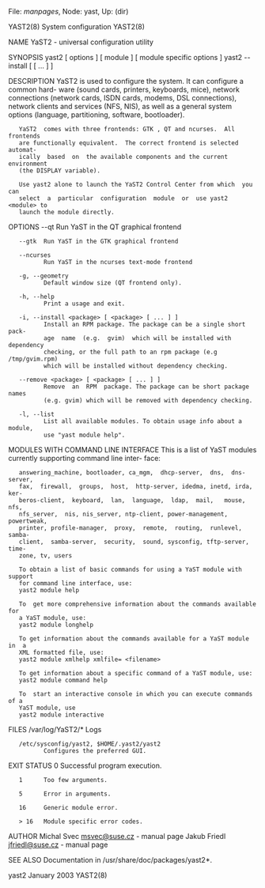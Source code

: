 File: *manpages*,  Node: yast,  Up: (dir)

YAST2(8)                     System configuration                     YAST2(8)



NAME
       YaST2 - universal configuration utility

SYNOPSIS
       yast2 [ options ] [ module ] [ module specific options ]
       yast2 --install <package> [ <package> [ ...  ] ]

DESCRIPTION
       YaST2  is used to configure the system. It can configure a common hard-
       ware (sound cards,  printers,  keyboards,  mice),  network  connections
       (network  cards,  ISDN cards, modems, DSL connections), network clients
       and services (NFS, NIS), as well as a general system options (language,
       partitioning, software, bootloader).

       YaST2  comes with three frontends: GTK , QT and ncurses.  All frontends
       are functionally equivalent.  The correct frontend is selected automat-
       ically  based  on  the available components and the current environment
       (the DISPLAY variable).

       Use yast2 alone to launch the YaST2 Control Center from which  you  can
       select  a  particular  configuration  module  or  use yast2 <module> to
       launch the module directly.

OPTIONS
       --qt   Run YaST in the QT graphical frontend

       --gtk  Run YaST in the GTK graphical frontend

       --ncurses
              Run YaST in the ncurses text-mode frontend

       -g, --geometry
              Default window size (QT frontend only).

       -h, --help
              Print a usage and exit.

       -i, --install <package> [ <package> [ ... ] ]
              Install an RPM package. The package can be a single short  pack-
              age  name  (e.g.  gvim)  which will be installed with dependency
              checking, or the full path to an rpm package (e.g /tmp/gvim.rpm)
              which will be installed without dependency checking.

       --remove <package> [ <package> [ ... ] ]
              Remove  an  RPM  package. The package can be short package names
              (e.g. gvim) which will be removed with dependency checking.

       -l, --list
              List all available modules. To obtain usage info about a module,
              use "yast module help".

MODULES WITH COMMAND LINE INTERFACE
       This is a list of YaST modules currently supporting command line inter-
       face:

       answering_machine, bootloader, ca_mgm,  dhcp-server,  dns,  dns-server,
       fax,  firewall,  groups,  host,  http-server, idedma, inetd, irda, ker-
       beros-client,  keyboard,  lan,  language,  ldap,  mail,   mouse,   nfs,
       nfs_server,  nis, nis_server, ntp-client, power-management, powertweak,
       printer, profile-manager,  proxy,  remote,  routing,  runlevel,  samba-
       client,  samba-server,  security,  sound, sysconfig, tftp-server, time-
       zone, tv, users

       To obtain a list of basic commands for using a YaST module with support
       for command line interface, use:
       yast2 module help

       To  get more comprehensive information about the commands available for
       a YaST module, use:
       yast2 module longhelp

       To get information about the commands available for a YaST module in  a
       XML formatted file, use:
       yast2 module xmlhelp xmlfile= <filename>

       To get information about a specific command of a YaST module, use:
       yast2 module command help

       To  start an interactive console in which you can execute commands of a
       YaST module, use
       yast2 module interactive

FILES
       /var/log/YaST2/*
              Logs

       /etc/sysconfig/yast2, $HOME/.yast2/yast2
              Configures the preferred GUI.



EXIT STATUS
       0      Successful program execution.

       1      Too few arguments.

       5      Error in arguments.

       16     Generic module error.

       > 16   Module specific error codes.

AUTHOR
       Michal Svec <msvec@suse.cz> - manual page
       Jakub Friedl <jfriedl@suse.cz> - manual page

SEE ALSO
       Documentation in /usr/share/doc/packages/yast2*.



yast2                            January 2003                         YAST2(8)
